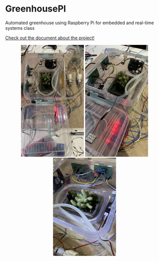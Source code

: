 # GreenhousePI
Automated greenhouse using Raspberry Pi for embedded and real-time systems class

[Check out the document about the project!](main.pdf)

<p align="center">
  <img src="ghouse1.jpg" alt="Greenhouse Prototype - img1" width="200">
  <img src="ghouse2.jpg" alt="Greenhouse Prototype - img2" width="200">
  <img src="ghouse3.jpeg" alt="Greenhouse Prototype - img3" width="200">
</p>
